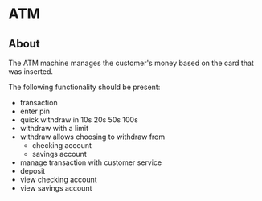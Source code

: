 
# ATM


## About
The ATM machine manages the customer's money based
on the card that was inserted.

The following functionality should be present:
- transaction
- enter pin
- quick withdraw in 10s 20s 50s 100s
- withdraw with a limit
- withdraw allows choosing to withdraw from
  - checking account
  - savings account
- manage transaction with customer service
- deposit
- view checking account
- view savings account